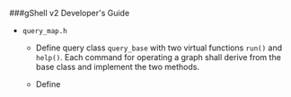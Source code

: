 ###gShell v2 Developer's Guide

- `query_map.h`

  * Define query class `query_base` with two virtual functions `run()` and `help()`. Each command for operating a graph shall derive from the base class and implement the two methods. 

  * Define 